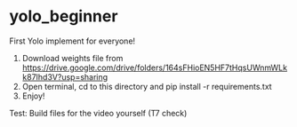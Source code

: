 # yolo_beginner
First Yolo implement for everyone!

1. Download weights file from https://drive.google.com/drive/folders/164sFHioEN5HF7tHqsUWnmWLkk87Ihd3V?usp=sharing
2. Open terminal, cd to this directory and pip install -r requirements.txt
3. Enjoy!

Test: Build files for the video yourself (T7 check)


